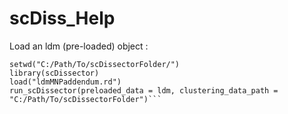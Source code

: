 # scDiss_Help

Load an ldm (pre-loaded) object : 
```
setwd("C:/Path/To/scDissectorFolder/")
library(scDissector)
load("ldmMNPaddendum.rd")
run_scDissector(preloaded_data = ldm, clustering_data_path = "C:/Path/To/scDissectorFolder")```

